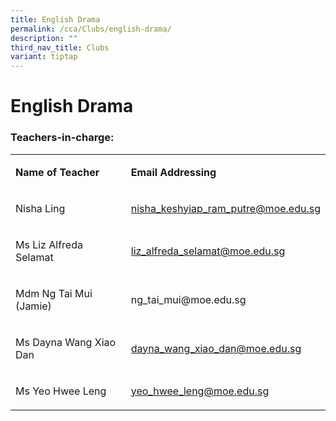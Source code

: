 ```yaml
---
title: English Drama
permalink: /cca/Clubs/english-drama/
description: ""
third_nav_title: Clubs
variant: tiptap
---
```

<h1><strong>English Drama</strong></h1>
<h3>Teachers-in-charge:</h3>
<table style="minWidth: 50px">
<colgroup>
<col>
<col>
</colgroup>
<tbody>
<tr>
<td rowspan="1" colspan="1">
<p><strong>Name of Teacher</strong>
</p>
</td>
<td rowspan="1" colspan="1">
<p><strong>Email Addressing</strong>
</p>
</td>
</tr>
<tr>
<td rowspan="1" colspan="1">
<p>Nisha Ling</p>
</td>
<td rowspan="1" colspan="1">
<p><a href="mailto:nisha_keshyiap_ram_putre@moe.edu.sg" rel="noopener noreferrer nofollow" target="_blank">nisha_keshyiap_ram_putre@moe.edu.sg</a>
</p>
</td>
</tr>
<tr>
<td rowspan="1" colspan="1">
<p>Ms Liz Alfreda Selamat</p>
</td>
<td rowspan="1" colspan="1">
<p><a href="mailto:liz_alfreda_selamat@moe.edu.sg" rel="noopener noreferrer nofollow" target="_blank">liz_alfreda_selamat@moe.edu.sg</a>
</p>
</td>
</tr>
<tr>
<td rowspan="1" colspan="1">
<p>Mdm Ng Tai Mui (Jamie)</p>
</td>
<td rowspan="1" colspan="1">
<p><a rel="noopener noreferrer nofollow" target="_blank">ng_tai_mui@moe.edu.sg</a>
</p>
</td>
</tr>
<tr>
<td rowspan="1" colspan="1">
<p>Ms Dayna Wang Xiao Dan</p>
</td>
<td rowspan="1" colspan="1">
<p><a href="mailto:dayna_wang_xiao_dan@moe.edu.sg" rel="noopener noreferrer nofollow" target="_blank">dayna_wang_xiao_dan@moe.edu.sg</a>
</p>
</td>
</tr>
<tr>
<td rowspan="1" colspan="1">
<p>Ms Yeo Hwee Leng</p>
</td>
<td rowspan="1" colspan="1">
<p><a href="mailto:yeo_hwee_leng@moe.edu.sg" rel="noopener noreferrer nofollow" target="_blank">yeo_hwee_leng@moe.edu.sg</a>
</p>
</td>
</tr>
</tbody>
</table>
<h4></h4>
<p></p>